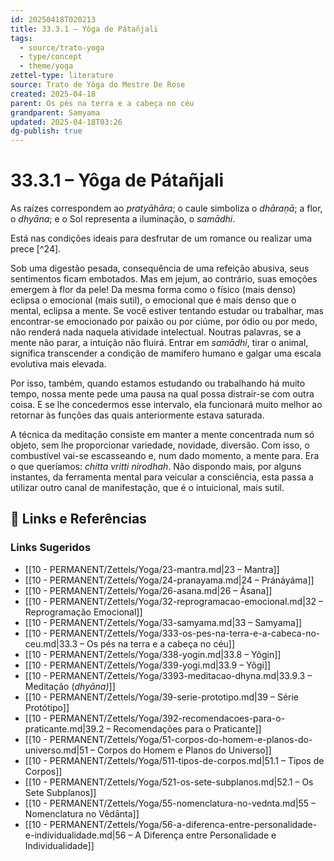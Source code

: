 ```yaml
---
id: 20250418T020213
title: 33.3.1 – Yôga de Pátañjali
tags:
  - source/trato-yoga
  - type/concept
  - theme/yoga
zettel-type: literature
source: Trato de Yôga do Mestre De Rose
created: 2025-04-18
parent: Os pés na terra e a cabeça no céu
grandparent: Samyama
updated: 2025-04-18T03:26
dg-publish: true
---
```


# 33.3.1 – Yôga de Pátañjali

As raízes correspondem ao *pratyāhāra*; o caule simboliza o *dhāraṇā*; a flor, o *dhyāna*; e o Sol representa a iluminação, o *samādhi*.

Está nas condições ideais para desfrutar de um romance ou realizar uma prece [^24].

Sob uma digestão pesada, consequência de uma refeição abusiva, seus sentimentos ficam embotados. Mas em jejum, ao contrário, suas emoções emergem à flor da pele! Da mesma forma como o físico (mais denso) eclipsa o emocional (mais sutil), o emocional que é mais denso que o mental, eclipsa a mente. Se você estiver tentando estudar ou trabalhar, mas encontrar-se emocionado por paixão ou por ciúme, por ódio ou por medo, não renderá nada naquela atividade intelectual. Noutras palavras, se a mente não parar, a intuição não fluirá. Entrar em *samādhi*, tirar o animal, significa transcender a condição de mamífero humano e galgar uma escala evolutiva mais elevada.

Por isso, também, quando estamos estudando ou trabalhando há muito tempo, nossa mente pede uma pausa na qual possa distrair-se com outra coisa. E se lhe concedermos esse intervalo, ela funcionará muito melhor ao retornar às funções das quais anteriormente estava saturada.

A técnica da meditação consiste em manter a mente concentrada num só objeto, sem lhe proporcionar variedade, novidade, diversão. Com isso, o combustível vai-se escasseando e, num dado momento, a mente para. Era o que queríamos: *chitta vritti nirodhah*. Não dispondo mais, por alguns instantes, da ferramenta mental para veicular a consciência, esta passa a utilizar outro canal de manifestação, que é o intuicional, mais sutil.

## 🔗 Links e Referências











### Links Sugeridos

- [[10 - PERMANENT/Zettels/Yoga/23-mantra.md\|23 – Mantra]]
- [[10 - PERMANENT/Zettels/Yoga/24-pranayama.md\|24 – Pránáyáma]]
- [[10 - PERMANENT/Zettels/Yoga/26-asana.md\|26 – Ásana]]
- [[10 - PERMANENT/Zettels/Yoga/32-reprogramacao-emocional.md\|32 – Reprogramação Emocional]]
- [[10 - PERMANENT/Zettels/Yoga/33-samyama.md\|33 – Samyama]]
- [[10 - PERMANENT/Zettels/Yoga/333-os-pes-na-terra-e-a-cabeca-no-ceu.md\|33.3 – Os pés na terra e a cabeça no céu]]
- [[10 - PERMANENT/Zettels/Yoga/338-yogin.md\|33.8 – Yôgin]]
- [[10 - PERMANENT/Zettels/Yoga/339-yogi.md\|33.9 – Yôgi]]
- [[10 - PERMANENT/Zettels/Yoga/3393-meditacao-dhyna.md\|33.9.3 – Meditação (*dhyāna)*]]
- [[10 - PERMANENT/Zettels/Yoga/39-serie-prototipo.md\|39 – Série Protótipo]]
- [[10 - PERMANENT/Zettels/Yoga/392-recomendacoes-para-o-praticante.md\|39.2 – Recomendações para o Praticante]]
- [[10 - PERMANENT/Zettels/Yoga/51-corpos-do-homem-e-planos-do-universo.md\|51 – Corpos do Homem e Planos do Universo]]
- [[10 - PERMANENT/Zettels/Yoga/511-tipos-de-corpos.md\|51.1 – Tipos de Corpos]]
- [[10 - PERMANENT/Zettels/Yoga/521-os-sete-subplanos.md\|52.1 – Os Sete Subplanos]]
- [[10 - PERMANENT/Zettels/Yoga/55-nomenclatura-no-vednta.md\|55 – Nomenclatura no Vêdānta]]
- [[10 - PERMANENT/Zettels/Yoga/56-a-diferenca-entre-personalidade-e-individualidade.md\|56 – A Diferença entre Personalidade e Individualidade]]